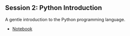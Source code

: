 ## Session 2: Python Introduction
 A gentle introduction to the Python programming language.
 
 - [Notebook](https://github.com/automaticCollationLausanne2020/Materials/blob/master/session2/Session02_python_introduction.ipynb)
